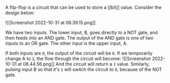 A flip-flop is a circuit that can be used to store a [[bit]] value. Consider the design below:

![[Screenshot 2022-10-31 at 08.39.15.png]]

We have two inputs. The lower input, B, goes directly to a NOT gate, and then feeds into an AND gate. The output of the AND gate is one of two inputs to an OR gate. The other input is the upper input, A.

If both inputs are `0`, the output of the circuit will be `0`. If we temporarily change A to `1`, the flow through the circuit will become:
![[Screenshot 2022-10-31 at 08.44.56.png]]
And the circuit will return a `1` value. Similarly, pulsing input B so that it's `1` will switch the circuit to `0`, because of the NOT gate.